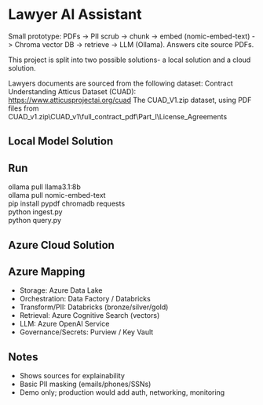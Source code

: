 # Lawyer AI Assistant

Small prototype: PDFs -> PII scrub -> chunk -> embed (nomic-embed-text) -> Chroma vector DB -> retrieve -> LLM (Ollama). Answers cite source PDFs.


This project is split into two possible solutions- a local solution and a cloud solution.

Lawyers documents are sourced from the following dataset:
Contract Understanding Atticus Dataset (CUAD): https://www.atticusprojectai.org/cuad
The CUAD_V1.zip dataset, using PDF files from CUAD_v1.zip\CUAD_v1\full_contract_pdf\Part_I\License_Agreements


## Local Model Solution



## Run
ollama pull llama3.1:8b  
ollama pull nomic-embed-text   
pip install pypdf chromadb requests  
python ingest.py  
python query.py  



## Azure Cloud Solution

## Azure Mapping
- Storage: Azure Data Lake
- Orchestration: Data Factory / Databricks
- Transform/PII: Databricks (bronze/silver/gold)
- Retrieval: Azure Cognitive Search (vectors)
- LLM: Azure OpenAI Service
- Governance/Secrets: Purview / Key Vault

## Notes
- Shows sources for explainability
- Basic PII masking (emails/phones/SSNs)
- Demo only; production would add auth, networking, monitoring
